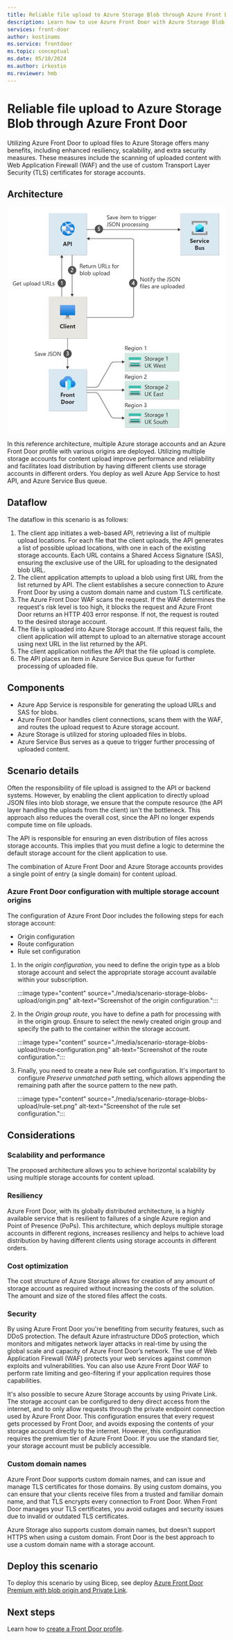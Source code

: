```yaml
---
title: Reliable file upload to Azure Storage Blob through Azure Front Door
description: Learn how to use Azure Front Door with Azure Storage Blob for the upload of mission critical content to enable a secure, reliable, and scalable architecture.
services: front-door
author: kostinams
ms.service: frontdoor
ms.topic: conceptual
ms.date: 05/10/2024
ms.author: irkostin
ms.reviewer: hmb
---
```


# Reliable file upload to Azure Storage Blob through Azure Front Door

Utilizing Azure Front Door to upload files to Azure Storage offers many benefits, including enhanced resiliency, scalability, and extra security measures. These measures include the scanning of uploaded content with Web Application Firewall (WAF) and the use of custom Transport Layer Security (TLS) certificates for storage accounts.

## Architecture

![Architecture diagram showing traffic flowing through Front Door to the storage accounts when uploading blobs.](media/scenario-storage-blobs-upload/upload-blob-front-door-architecture-highres.png)

In this reference architecture, multiple Azure storage accounts and an Azure Front Door profile with various origins are deployed. Utilizing multiple storage accounts for content upload improve performance and reliability and facilitates load distribution by having different clients use storage accounts in different orders. You deploy as well Azure App Service to host API, and Azure Service Bus queue.

## Dataflow

The dataflow in this scenario is as follows:

1. The client app initiates a web-based API, retrieving a list of multiple upload locations. For each file that the client uploads, the API generates a list of possible upload locations, with one in each of the existing storage accounts. Each URL contains a Shared Access Signature (SAS), ensuring the exclusive use of the URL for uploading to the designated blob URL.
2. The client application attempts to upload a blob using first URL from the list returned by API. The client establishes a secure connection to Azure Front Door by using a custom domain name and custom TLS certificate. 
3. The Azure Front Door WAF scans the request. If the WAF determines the request's risk level is too high, it blocks the request and Azure Front Door returns an HTTP 403 error response. If not, the request is routed to the desired storage account.
4. The file is uploaded into Azure Storage account. If this request fails, the client application will attempt to upload to an alternative storage account using next URL in the list returned by the API.
5. The client application notifies the API that the file upload is complete.
6. The API places an item in Azure Service Bus queue for further processing of uploaded file.

## Components

- Azure App Service is responsible for generating the upload URLs and SAS for blobs.
- Azure Front Door handles client connections, scans them with the WAF, and routes the upload request to Azure storage account.
- Azure Storage is utilized for storing uploaded files in blobs.
- Azure Service Bus serves as a queue to trigger further processing of uploaded content.

## Scenario details

Often the responsibility of file upload is assigned to the API or backend systems. However, by enabling the client application to directly upload JSON files into blob storage, we ensure that the compute resource (the API layer handling the uploads from the client) isn't the bottleneck. This approach also reduces the overall cost, since the API no longer expends compute time on file uploads.

The API is responsible for ensuring an even distribution of files across storage accounts. This implies that you must define a logic to determine the default storage account for the client application to use.

The combination of Azure Front Door and Azure Storage accounts provides a single point of entry (a single domain) for content upload.

### Azure Front Door configuration with multiple storage account origins

The configuration of Azure Front Door includes the following steps for each storage account:

- Origin configuration
- Route configuration
- Rule set configuration

1. In the *origin configuration*, you need to define the origin type as a blob storage account and select the appropriate storage account available within your subscription.

    :::image type="content" source="./media/scenario-storage-blobs-upload/origin.png" alt-text="Screenshot of the origin configuration.":::

1. In the *Origin group route*, you have to define a path for processing with in the origin group. Ensure to select the newly created origin group and specify the path to the container within the storage account.

    :::image type="content" source="./media/scenario-storage-blobs-upload/route-configuration.png" alt-text="Screenshot of the route configuration.":::

1. Finally, you need to create a new Rule set configuration. It's important to configure *Preserve unmatched path* setting, which allows appending the remaining path after the source pattern to the new path.

    :::image type="content" source="./media/scenario-storage-blobs-upload/rule-set.png" alt-text="Screenshot of the rule set configuration.":::

## Considerations

### Scalability and performance

The proposed architecture allows you to achieve horizontal scalability by using multiple storage accounts for content upload.

### Resiliency

Azure Front Door, with its globally distributed architecture, is a highly available service that is resilient to failures of a single Azure region and Point of Presence (PoPs).
This architecture, which deploys multiple storage accounts in different regions, increases resiliency and helps to achieve load distribution by having different clients using storage accounts in different orders.

### Cost optimization

The cost structure of Azure Storage allows for creation of any amount of storage account as required without increasing the costs of the solution. The amount and size of the stored files affect the costs.

### Security

By using Azure Front Door you're benefiting from security features, such as DDoS protection. The default Azure infrastructure DDoS protection, which monitors and mitigates network layer attacks in real-time by using the global scale and capacity of Azure Front Door’s network. The use of Web Application Firewall (WAF) protects your web services against common exploits and vulnerabilities. You can also use Azure Front Door WAF to perform rate limiting and geo-filtering if your application requires those capabilities.

It's also possible to secure Azure Storage accounts by using Private Link. The storage account can be configured to deny direct access from the internet, and to only allow requests through the private endpoint connection used by Azure Front Door. This configuration ensures that every request gets processed by Front Door, and avoids exposing the contents of your storage account directly to the internet. However, this configuration requires the premium tier of Azure Front Door. If you use the standard tier, your storage account must be publicly accessible.

### Custom domain names

Azure Front Door supports custom domain names, and can issue and manage TLS certificates for those domains. By using custom domains, you can ensure that your clients receive files from a trusted and familiar domain name, and that TLS encrypts every connection to Front Door. When Front Door manages your TLS certificates, you avoid outages and security issues due to invalid or outdated TLS certificates.

Azure Storage also supports custom domain names, but doesn't support HTTPS when using a custom domain. Front Door is the best approach to use a custom domain name with a storage account.

## Deploy this scenario

To deploy this scenario by using Bicep, see deploy [Azure Front Door Premium with blob origin and Private Link](/samples/azure/azure-quickstart-templates/front-door-premium-storage-blobs-private-link/).

## Next steps

Learn how to [create a Front Door profile](create-front-door-portal.md).